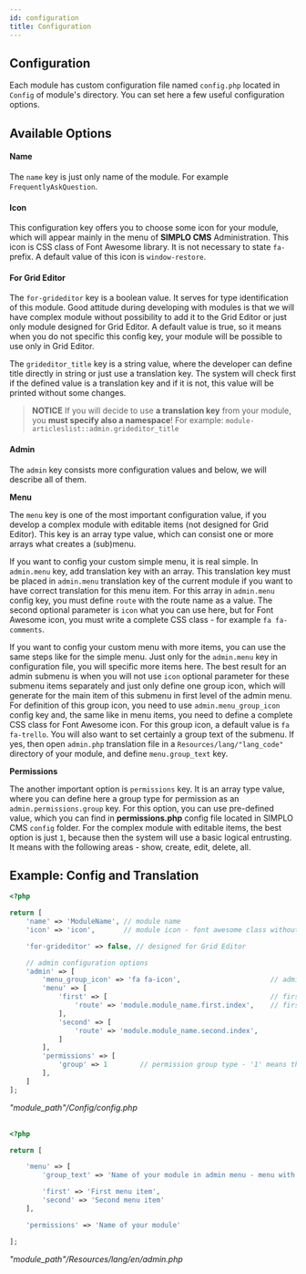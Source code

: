 ```yaml
---
id: configuration
title: Configuration
---
```


## Configuration

Each module has custom configuration file named `config.php` located in `Config` of module's directory. You can set 
here a few useful configuration options.

## Available Options

#### Name

The `name` key is just only name of the module. For example `FrequentlyAskQuestion`.

#### Icon

This configuration key offers you to choose some icon for your module, which will appear mainly in the menu of **SIMPLO CMS** Administration. This icon
is CSS class of Font Awesome library. It is not necessary to state `fa-` prefix. A default value of this icon is `window-restore`.

#### For Grid Editor

The `for-grideditor` key is a boolean value. It serves for type identification of this module. Good attitude during developing
with modules is that we will have complex module without possibility to add it to the Grid Editor or just only module designed for
Grid Editor. A default value is true, so it means when you do not specific this config key, your module will be possible to use only in Grid Editor.

The `grideditor_title` key is a string value, where the developer can define title directly in string or just use a translation key. The system will check first
if the defined value is a translation key and if it is not, this value will be printed without some changes.

> **NOTICE** If you will decide to use **a translation key** from your module, you **must specify also a namespace**! For example: `module-articleslist::admin.grideditor_title`

#### Admin

The `admin` key consists more configuration values and below, we will describe all of them.

**Menu**

The `menu` key is one of the most important configuration value, if you develop a complex module with editable items (not designed for Grid Editor). This key is
an array type value, which can consist one or more arrays what creates a (sub)menu.

If you want to config your custom simple menu, it is real simple. In `admin.menu` key, add translation key with an array. This translation
key must be placed in `admin.menu` translation key of the current module if you want to have correct translation for this menu item. For this array in
`admin.menu` config key, you must define `route` with the route name as a value. The second optional parameter is `icon` what you can use here, but for
Font Awesome icon, you must write a complete CSS class - for example `fa fa-comments`.

If you want to config your custom menu with more items, you can use the same steps like for the simple menu. Just only for the `admin.menu` key in configuration file,
you will specific more items here. The best result for an admin submenu is when you will not use `icon` optional parameter for these submenu items separately and just only define one group icon,
which will generate for the main item of this submenu in first level of the admin menu. For definition of this group icon, you need to use `admin.menu_group_icon` config key and,
the same like in menu items, you need to define a complete CSS class for Font Awesome icon. For this group icon, a default value is `fa fa-trello`. You will also want to set certainly a group text
of the submenu. If yes, then open `admin.php` translation file in a `Resources/lang/"lang_code"` directory of your module, and define `menu.group_text` key.

**Permissions**

The another important option is `permissions` key. It is an array type value, where you can define here a group type for permission as an `admin.permissions.group` key. For this option, you
can use pre-defined value, which you can find in **permissions.php** config file located in SIMPLO CMS `config` folder. For the complex module with editable items, the best option is just `1`, because then the system will use 
a basic logical entrusting. It means with the following areas - show, create, edit, delete, all.

## Example: Config and Translation

```php 
<?php

return [
    'name' => 'ModuleName', // module name
    'icon' => 'icon',       // module icon - font awesome class without 'fa-' prefix

    'for-grideditor' => false, // designed for Grid Editor

    // admin configuration options
    'admin' => [
        'menu_group_icon' => 'fa fa-icon',                      // admin menu group icon
        'menu' => [                                             
            'first' => [                                        // first submenu in admin menu (`first` is a translation key corresponding with 'module-module_name::admin.menu.first')
                'route' => 'module.module_name.first.index',    // first submenu route name
            ],
            'second' => [
                'route' => 'module.module_name.second.index',
            ]
        ],
        'permissions' => [
            'group' => 1        // permission group type - '1' means the permission group with the following areas: show, create, edit, delete, all
        ],
    ]
];
```
*"module_path"/Config/config.php*
<br>
<br>
```php 
<?php

return [

    'menu' => [
        'group_text' => 'Name of your module in admin menu - menu with more items',

        'first' => 'First menu item',
        'second' => 'Second menu item'
    ],

    'permissions' => 'Name of your module'

];

```
*"module_path"/Resources/lang/en/admin.php*